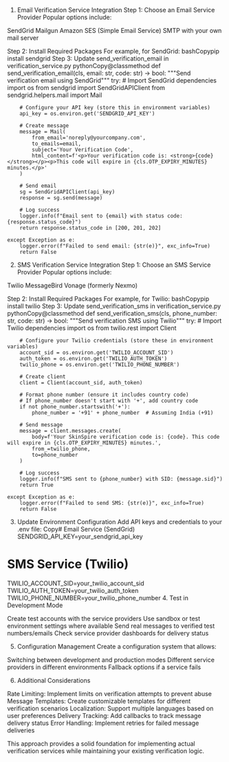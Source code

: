 1. Email Verification Service Integration
Step 1: Choose an Email Service Provider
Popular options include:

SendGrid
Mailgun
Amazon SES (Simple Email Service)
SMTP with your own mail server

Step 2: Install Required Packages
For example, for SendGrid:
bashCopypip install sendgrid
Step 3: Update send_verification_email in verification_service.py
pythonCopy@classmethod
def send_verification_email(cls, email: str, code: str) -> bool:
    """Send verification email using SendGrid"""
    try:
        # Import SendGrid dependencies
        import os
        from sendgrid import SendGridAPIClient
        from sendgrid.helpers.mail import Mail
        
        # Configure your API key (store this in environment variables)
        api_key = os.environ.get('SENDGRID_API_KEY')
        
        # Create message
        message = Mail(
            from_email='noreply@yourcompany.com',
            to_emails=email,
            subject='Your Verification Code',
            html_content=f'<p>Your verification code is: <strong>{code}</strong></p><p>This code will expire in {cls.OTP_EXPIRY_MINUTES} minutes.</p>'
        )
        
        # Send email
        sg = SendGridAPIClient(api_key)
        response = sg.send(message)
        
        # Log success
        logger.info(f"Email sent to {email} with status code: {response.status_code}")
        return response.status_code in [200, 201, 202]
        
    except Exception as e:
        logger.error(f"Failed to send email: {str(e)}", exc_info=True)
        return False
2. SMS Verification Service Integration
Step 1: Choose an SMS Service Provider
Popular options include:

Twilio
MessageBird
Vonage (formerly Nexmo)

Step 2: Install Required Packages
For example, for Twilio:
bashCopypip install twilio
Step 3: Update send_verification_sms in verification_service.py
pythonCopy@classmethod
def send_verification_sms(cls, phone_number: str, code: str) -> bool:
    """Send verification SMS using Twilio"""
    try:
        # Import Twilio dependencies
        import os
        from twilio.rest import Client
        
        # Configure your Twilio credentials (store these in environment variables)
        account_sid = os.environ.get('TWILIO_ACCOUNT_SID')
        auth_token = os.environ.get('TWILIO_AUTH_TOKEN')
        twilio_phone = os.environ.get('TWILIO_PHONE_NUMBER')
        
        # Create client
        client = Client(account_sid, auth_token)
        
        # Format phone number (ensure it includes country code)
        # If phone_number doesn't start with '+', add country code
        if not phone_number.startswith('+'):
            phone_number = '+91' + phone_number  # Assuming India (+91)
        
        # Send message
        message = client.messages.create(
            body=f'Your SkinSpire verification code is: {code}. This code will expire in {cls.OTP_EXPIRY_MINUTES} minutes.',
            from_=twilio_phone,
            to=phone_number
        )
        
        # Log success
        logger.info(f"SMS sent to {phone_number} with SID: {message.sid}")
        return True
        
    except Exception as e:
        logger.error(f"Failed to send SMS: {str(e)}", exc_info=True)
        return False
3. Update Environment Configuration
Add API keys and credentials to your .env file:
Copy# Email Service (SendGrid)
SENDGRID_API_KEY=your_sendgrid_api_key

# SMS Service (Twilio)
TWILIO_ACCOUNT_SID=your_twilio_account_sid
TWILIO_AUTH_TOKEN=your_twilio_auth_token
TWILIO_PHONE_NUMBER=your_twilio_phone_number
4. Test in Development Mode

Create test accounts with the service providers
Use sandbox or test environment settings where available
Send real messages to verified test numbers/emails
Check service provider dashboards for delivery status

5. Configuration Management
Create a configuration system that allows:

Switching between development and production modes
Different service providers in different environments
Fallback options if a service fails

6. Additional Considerations

Rate Limiting: Implement limits on verification attempts to prevent abuse
Message Templates: Create customizable templates for different verification scenarios
Localization: Support multiple languages based on user preferences
Delivery Tracking: Add callbacks to track message delivery status
Error Handling: Implement retries for failed message deliveries

This approach provides a solid foundation for implementing actual verification services while maintaining your existing verification logic.